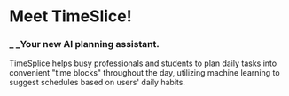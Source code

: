 # **Meet TimeSlice!**
### _ _Your new AI planning assistant.


TimeSplice helps busy professionals and students to plan daily tasks into convenient "time blocks" throughout the day, 
utilizing machine learning to suggest schedules based on users' daily habits.
